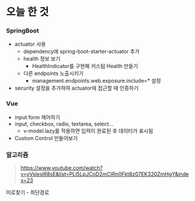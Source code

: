# 오늘 한 것 
### SpringBoot
- actuator 사용 
    - dependency에 spring-boot-starter-actuator 추가
    - health 정보 보기
        - HealthIndicator를 구현해 커스텀 Health 만들기
    - 다른 endpoints 노출시키기
        - management.endpoints.web.exposure.include=* 설정
- security 설정을 추가하여 actuator에 접근할 때 인증하기

### Vue
- input form 제어하기
- input, checkbox, radio, textarea, select...
    - v-model.lazy를 적용하면 입력이 완료된 후 데이터가 표시됨
- Custom Control 만들어보기


### 알고리즘
> https://www.youtube.com/watch?v=yVslesl68sE&list=PLl5LpJCoD2mCIRn0Fkt8z07EK320ZmHgY&index=23

미로찾기 - 최단경로 